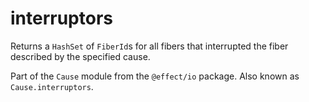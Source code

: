 # interruptors

Returns a `HashSet` of `FiberId`s for all fibers that interrupted the fiber
described by the specified cause.

Part of the `Cause` module from the `@effect/io` package. Also known as `Cause.interruptors`.
